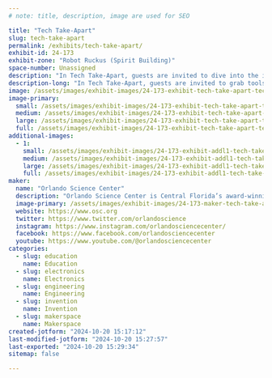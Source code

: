 ```yaml
---
# note: title, description, image are used for SEO

title: "Tech Take-Apart"
slug: tech-take-apart
permalink: /exhibits/tech-take-apart/
exhibit-id: 24-173
exhibit-zone: "Robot Ruckus (Spirit Building)"
space-number: Unassigned
description: "In Tech Take-Apart, guests are invited to dive into the inner workings of discarded electronics."
description-long: "In Tech Take-Apart, guests are invited to grab tools and dive into the inner workings of discarded electronics, exploring the intricate components of e-waste without the pressure of reassembly. With guidance from knowledgeable staff, participants will learn about the functions of different tech parts as they dismantle gadgets piece by piece. This hands-on activity encourages curiosity and creativity, offering a unique opportunity to understand how everyday devices are built."
image: /assets/images/exhibit-images/24-173-exhibit-tech-take-apart-tech-take-apart-logo-large.png
image-primary: 
  small: /assets/images/exhibit-images/24-173-exhibit-tech-take-apart-tech-take-apart-logo-small.png
  medium: /assets/images/exhibit-images/24-173-exhibit-tech-take-apart-tech-take-apart-logo-medium.png
  large: /assets/images/exhibit-images/24-173-exhibit-tech-take-apart-tech-take-apart-logo-large.png
  full: /assets/images/exhibit-images/24-173-exhibit-tech-take-apart-tech-take-apart-logo-full.png
additional-images: 
  - 1:
    small: /assets/images/exhibit-images/24-173-exhibit-addl1-tech-take-apart-osc-spark-113-girls-tech-take-apart-small.jpg
    medium: /assets/images/exhibit-images/24-173-exhibit-addl1-tech-take-apart-osc-spark-113-girls-tech-take-apart-medium.jpg
    large: /assets/images/exhibit-images/24-173-exhibit-addl1-tech-take-apart-osc-spark-113-girls-tech-take-apart-large.jpg
    full: /assets/images/exhibit-images/24-173-exhibit-addl1-tech-take-apart-osc-spark-113-girls-tech-take-apart-full.jpg
maker: 
  name: "Orlando Science Center"
  description: "Orlando Science Center is Central Florida’s award-winning, hands-on science museum. For more than 60 years, our exhibits and programming have brought science to life for not just residents of Central Florida, but also visitors from around the world."
  image-primary: /assets/images/exhibit-images/24-173-maker-tech-take-apart-osc-horizontallogo-black-medium.png
  website: https://www.osc.org
  twitter: https://www.twitter.com/orlandoscience
  instagram: https://www.instagram.com/orlandosciencecenter/
  facebook: https://www.facebook.com/orlandosciencecenter
  youtube: https://www.youtube.com/@orlandosciencecenter
categories: 
  - slug: education
    name: Education
  - slug: electronics
    name: Electronics
  - slug: engineering
    name: Engineering
  - slug: invention
    name: Invention
  - slug: makerspace
    name: Makerspace
created-jotform: "2024-10-20 15:17:12"
last-modified-jotform: "2024-10-20 15:27:57"
last-exported: "2024-10-20 15:29:34"
sitemap: false

---
```

